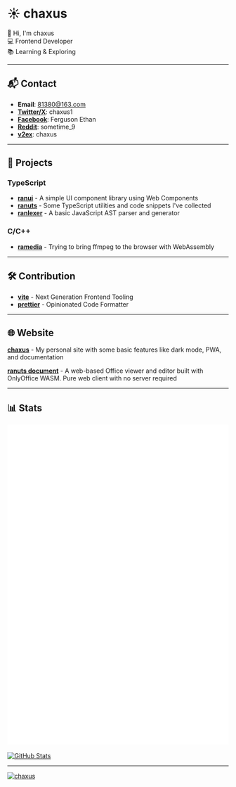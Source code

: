 # ☀️ chaxus

👋 Hi, I'm chaxus  
💻 Frontend Developer  
📚 Learning & Exploring

---

## 📬 Contact

- **Email**: 81380@163.com
- **[Twitter/X](https://x.com/chaxus1)**: chaxus1
- **[Facebook](https://www.facebook.com/profile.php?id=61563949343290)**: Ferguson Ethan
- **[Reddit](https://www.reddit.com/user/sometime_9/)**: sometime_9
- **[v2ex](https://www.v2ex.com/member/chaxus)**: chaxus

---

## 🚀 Projects

### TypeScript
- **[ranui](https://github.com/chaxus/ran)** - A simple UI component library using Web Components
- **[ranuts](https://github.com/chaxus/ran)** - Some TypeScript utilities and code snippets I've collected
- **[ranlexer](https://github.com/chaxus/ranlexer)** - A basic JavaScript AST parser and generator

### C/C++
- **[ramedia](https://github.com/chaxus/ramedia)** - Trying to bring ffmpeg to the browser with WebAssembly

---

## 🛠️ Contribution

- **[vite](https://github.com/vitejs/vite)** - Next Generation Frontend Tooling
- **[prettier](https://github.com/prettier/prettier)** - Opinionated Code Formatter

---

## 🌐 Website

**[chaxus](https://chaxus.github.io/ran/)** - My personal site with some basic features like dark mode, PWA, and documentation

**[ranuts document](https://ranuts.github.io/document/)** - A web-based Office viewer and editor built with OnlyOffice WASM. Pure web client with no server required

---

## 📊 Stats

![GitHub Metrics](github-metrics.svg)

[![GitHub Stats](https://github-readme-stats-one-bice.vercel.app/api?username=chaxus&show_icons=true&role=OWNER,ORGANIZATION_MEMBER,COLLABORATOR)](https://github.com/anuraghazra/github-readme-stats)

---

<div class="chaxus_hidden">
  <a href="https://github.com/chaxus">
    <img src="https://count.getloli.com/get/@chaxus?theme=rule34" style="width:0px;height:0px;" alt="chaxus"/>  
  </a>
</div>
